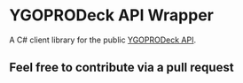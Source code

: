 # YGOPRODeck API Wrapper
A C# client library for the public [YGOPRODeck API](https://db.ygoprodeck.com/api-guide/).

## Feel free to contribute via a pull request

